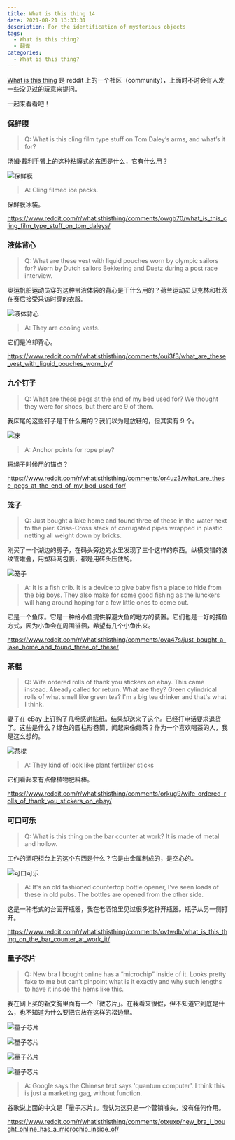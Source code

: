 ```yaml
---
title: What is this thing 14
date: 2021-08-21 13:33:31
description: For the identification of mysterious objects
tags:
  - What is this thing?
  - 翻译
categories:
  - What is this thing?
---
```

[What is this thing](https://www.reddit.com/r/whatisthisthing/) 是 reddit 上的一个社区（community），上面时不时会有人发一些没见过的玩意来提问。

一起来看看吧！

<!-- more -->

### 保鲜膜

> Q: What is this cling film type stuff on Tom Daley’s arms, and what’s it for?

汤姆·戴利手臂上的这种粘膜式的东西是什么，它有什么用？

![保鲜膜](https://cdn.jsdelivr.net/gh/AemonCao/AemonCao.github.io@master/source/_posts/whatisthisthing-14/保鲜膜.jpg)

> A: Cling filmed ice packs.

保鲜膜冰袋。

<https://www.reddit.com/r/whatisthisthing/comments/owgb70/what_is_this_cling_film_type_stuff_on_tom_daleys/>

### 液体背心

> Q: What are these vest with liquid pouches worn by olympic sailors for? Worn by Dutch sailors Bekkering and Duetz during a post race interview.

奥运帆船运动员穿的这种带液体袋的背心是干什么用的？荷兰运动员贝克林和杜茨在赛后接受采访时穿的衣服。

![液体背心](https://cdn.jsdelivr.net/gh/AemonCao/AemonCao.github.io@master/source/_posts/whatisthisthing-14/液体背心.png)

> A: They are cooling vests.

它们是冷却背心。

<https://www.reddit.com/r/whatisthisthing/comments/oui3f3/what_are_these_vest_with_liquid_pouches_worn_by/>

### 九个钉子

> Q: What are these pegs at the end of my bed used for? We thought they were for shoes, but there are 9 of them.

我床尾的这些钉子是干什么用的？我们以为是放鞋的，但其实有 9 个。

![床](https://cdn.jsdelivr.net/gh/AemonCao/AemonCao.github.io@master/source/_posts/whatisthisthing-14/床.jpg)

> A: Anchor points for rope play?

玩绳子时候用的锚点？

<https://www.reddit.com/r/whatisthisthing/comments/or4uz3/what_are_these_pegs_at_the_end_of_my_bed_used_for/>

### 笼子

> Q: Just bought a lake home and found three of these in the water next to the pier. Criss-Cross stack of corrugated pipes wrapped in plastic netting all weight down by bricks.

刚买了一个湖边的房子，在码头旁边的水里发现了三个这样的东西。纵横交错的波纹管堆叠，用塑料网包裹，都是用砖头压住的。

![笼子](https://cdn.jsdelivr.net/gh/AemonCao/AemonCao.github.io@master/source/_posts/whatisthisthing-14/笼子.png)

> A: It is a fish crib. It is a device to give baby fish a place to hide from the big boys. They also make for some good fishing as the lunckers will hang around hoping for a few little ones to come out.

它是一个鱼床。它是一种给小鱼提供躲避大鱼的地方的装置。它们也是一好的捕鱼方式，因为小鱼会在周围徘徊，希望有几个小鱼出来。

<https://www.reddit.com/r/whatisthisthing/comments/ova47s/just_bought_a_lake_home_and_found_three_of_these/>

### 茶棍

> Q: Wife ordered rolls of thank you stickers on ebay. This came instead. Already called for return. What are they? Green cylindrical rolls of what smell like green tea? I'm a big tea drinker and that's what I think.

妻子在 eBay 上订购了几卷感谢贴纸。结果却送来了这个。已经打电话要求退货了。这些是什么？绿色的圆柱形卷筒，闻起来像绿茶？作为一个喜欢喝茶的人，我是这么想的。

![茶棍](https://cdn.jsdelivr.net/gh/AemonCao/AemonCao.github.io@master/source/_posts/whatisthisthing-14/茶棍.jpg)

> A: They kind of look like plant fertilizer sticks

它们看起来有点像植物肥料棒。

<https://www.reddit.com/r/whatisthisthing/comments/orkug9/wife_ordered_rolls_of_thank_you_stickers_on_ebay/>

### 可口可乐

> Q: What is this thing on the bar counter at work? It is made of metal and hollow.

工作的酒吧柜台上的这个东西是什么？它是由金属制成的，是空心的。

![可口可乐](https://cdn.jsdelivr.net/gh/AemonCao/AemonCao.github.io@master/source/_posts/whatisthisthing-14/可口可乐.jpg)

> A: It's an old fashioned countertop bottle opener, I've seen loads of these in old pubs. The bottles are opened from the other side.

这是一种老式的台面开瓶器，我在老酒馆里见过很多这种开瓶器。瓶子从另一侧打开。

<https://www.reddit.com/r/whatisthisthing/comments/ovtwdb/what_is_this_thing_on_the_bar_counter_at_work_it/>

### 量子芯片

> Q: New bra I bought online has a “microchip” inside of it. Looks pretty fake to me but can’t pinpoint what is it exactly and why such lengths to have it inside the hems like this.

我在网上买的新文胸里面有一个「微芯片」。在我看来很假，但不知道它到底是什么，也不知道为什么要把它放在这样的褶边里。

![量子芯片](https://cdn.jsdelivr.net/gh/AemonCao/AemonCao.github.io@master/source/_posts/whatisthisthing-14/量子芯片1.jpg)

![量子芯片](https://cdn.jsdelivr.net/gh/AemonCao/AemonCao.github.io@master/source/_posts/whatisthisthing-14/量子芯片2.jpg)

![量子芯片](https://cdn.jsdelivr.net/gh/AemonCao/AemonCao.github.io@master/source/_posts/whatisthisthing-14/量子芯片3.jpg)

![量子芯片](https://cdn.jsdelivr.net/gh/AemonCao/AemonCao.github.io@master/source/_posts/whatisthisthing-14/量子芯片4.jpg)

> A: Google says the Chinese text says 'quantum computer'. I think this is just a marketing gag, without function.

谷歌说上面的中文是「量子芯片」。我认为这只是一个营销噱头，没有任何作用。

<https://www.reddit.com/r/whatisthisthing/comments/otxuxp/new_bra_i_bought_online_has_a_microchip_inside_of/>
